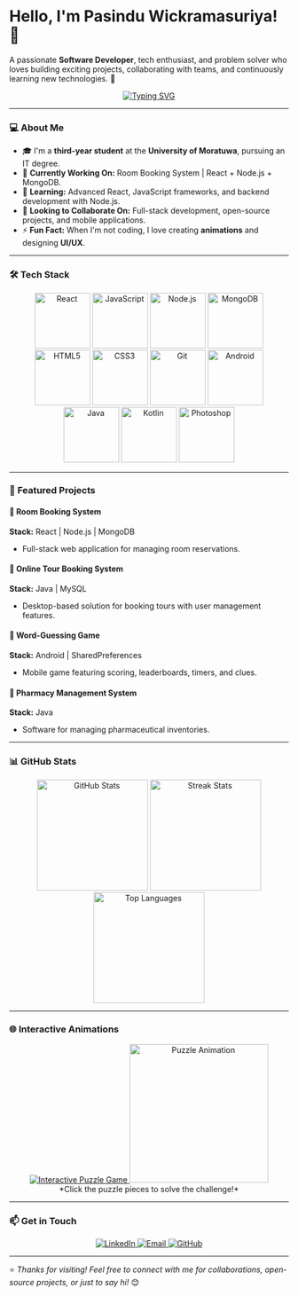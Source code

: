 # Hello, I'm **Pasindu Wickramasuriya**! 👋

A passionate **Software Developer**, tech enthusiast, and problem solver who loves building exciting projects, collaborating with teams, and continuously learning new technologies. 🚀

<p align="center">
   <a href="https://github.com/pasinduwickramasuriya">
      <img src="https://readme-typing-svg.demolab.com?font=Fira+Code&weight=600&size=25&pause=1000&center=true&vCenter=true&width=700&lines=Welcome+to+my+GitHub!+👋;Full-Stack+Developer+in+the+Making;Open+to+Collaborations+and+Internships!" alt="Typing SVG"/>
   </a>
</p>

---

### 💻 **About Me**

- 🎓 I'm a **third-year student** at the **University of Moratuwa**, pursuing an IT degree.
- 🔭 **Currently Working On:** Room Booking System | React + Node.js + MongoDB.
- 🌱 **Learning:** Advanced React, JavaScript frameworks, and backend development with Node.js.
- 👯 **Looking to Collaborate On:** Full-stack development, open-source projects, and mobile applications.
- ⚡ **Fun Fact:** When I'm not coding, I love creating **animations** and designing **UI/UX**.

---

### 🛠 **Tech Stack**

<p align="center">
   <img src="https://cdn.jsdelivr.net/gh/devicons/devicon/icons/react/react-original-wordmark.svg" alt="React" height="100"/>
   <img src="https://cdn.jsdelivr.net/gh/devicons/devicon/icons/javascript/javascript-original.svg" alt="JavaScript" height="100"/>
   <img src="https://cdn.jsdelivr.net/gh/devicons/devicon/icons/nodejs/nodejs-original-wordmark.svg" alt="Node.js" height="100"/>
   <img src="https://cdn.jsdelivr.net/gh/devicons/devicon/icons/mongodb/mongodb-original-wordmark.svg" alt="MongoDB" height="100"/>
   <img src="https://cdn.jsdelivr.net/gh/devicons/devicon/icons/html5/html5-original-wordmark.svg" alt="HTML5" height="100"/>
   <img src="https://cdn.jsdelivr.net/gh/devicons/devicon/icons/css3/css3-original-wordmark.svg" alt="CSS3" height="100"/>
   <img src="https://cdn.jsdelivr.net/gh/devicons/devicon/icons/git/git-original-wordmark.svg" alt="Git" height="100"/>
   <img src="https://cdn.jsdelivr.net/gh/devicons/devicon/icons/android/android-original-wordmark.svg" alt="Android" height="100"/>
   <img src="https://cdn.jsdelivr.net/gh/devicons/devicon/icons/java/java-original-wordmark.svg" alt="Java" height="100"/>
   <img src="https://cdn.jsdelivr.net/gh/devicons/devicon/icons/kotlin/kotlin-original-wordmark.svg" alt="Kotlin" height="100"/>
   <img src="https://cdn.jsdelivr.net/gh/devicons/devicon/icons/photoshop/photoshop-line.svg" alt="Photoshop" height="100"/>
</p>

---

### 🚀 **Featured Projects**

#### 🌟 **Room Booking System**  
**Stack:** React | Node.js | MongoDB  
- Full-stack web application for managing room reservations.

#### 🌟 **Online Tour Booking System**  
**Stack:** Java | MySQL  
- Desktop-based solution for booking tours with user management features.

#### 🌟 **Word-Guessing Game**  
**Stack:** Android | SharedPreferences  
- Mobile game featuring scoring, leaderboards, timers, and clues.

#### 🌟 **Pharmacy Management System**  
**Stack:** Java  
- Software for managing pharmaceutical inventories.

---

### 📊 **GitHub Stats**

<p align="center">
   <img src="https://github-readme-stats.vercel.app/api?username=pasinduwickramasuriya&show_icons=true&theme=radical&count_private=true" alt="GitHub Stats" height="200"/>
   <img src="https://github-readme-streak-stats.herokuapp.com/?user=pasinduwickramasuriya&theme=radical" alt="Streak Stats" height="200"/>
   <img src="https://github-readme-stats.vercel.app/api/top-langs/?username=pasinduwickramasuriya&layout=compact&theme=radical" alt="Top Languages" height="200"/>
</p>

---

### 🌐 **Interactive Animations**

<p align="center">
   <a href="https://github.com/pasinduwickramasuriya">
      <img src="https://readme-typing-svg.demolab.com?font=Fira+Code&weight=600&size=22&pause=1000&center=true&vCenter=true&width=700&lines=Interactive+Puzzle+Game;Drag+the+pieces+to+complete+it!" alt="Interactive Puzzle Game"/>
   </a>
   <img src="https://user-images.githubusercontent.com/12345678/puzzle_game.gif" alt="Puzzle Animation" height="250"/>
   <br>
   *Click the puzzle pieces to solve the challenge!*
</p>

---

### 📫 **Get in Touch**

<p align="center">
   <a href="https://www.linkedin.com/in/pasindu-sadhanjana-829869292">
      <img src="https://img.shields.io/badge/LinkedIn-Connect-blue?style=for-the-badge&logo=linkedin" alt="LinkedIn"/>
   </a>
   <a href="mailto:pasindusadanjana17@gmail.com">
      <img src="https://img.shields.io/badge/Email-Send%20a%20Message-red?style=for-the-badge&logo=gmail" alt="Email"/>
   </a>
   <a href="https://github.com/pasinduwickramasuriya">
      <img src="https://img.shields.io/badge/GitHub-Follow-black?style=for-the-badge&logo=github" alt="GitHub"/>
   </a>
</p>

---

⭐ *Thanks for visiting! Feel free to connect with me for collaborations, open-source projects, or just to say hi!* 😊
